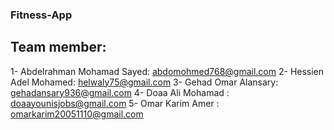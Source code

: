 ### Fitness-App
## Team member:
1- Abdelrahman Mohamad Sayed: abdomohmed768@gmail.com
2- Hessien Adel Mohamed: helwaly75@gmail.com
3- Gehad Omar Alansary: gehadansary936@gmail.com
4- Doaa Ali Mohamad : doaayounisjobs@gmail.com
5- Omar Karim Amer : omarkarim20051110@gmail.com
